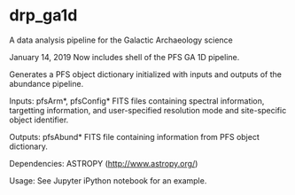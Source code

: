 # drp_ga1d
A data analysis pipeline for the Galactic Archaeology science

January 14, 2019
Now includes shell of the PFS GA 1D pipeline.

Generates a PFS object dictionary initialized with inputs and outputs of the abundance pipeline.

Inputs: pfsArm*, pfsConfig* FITS files containing spectral information, targetting information, and user-specified resolution
mode and site-specific object identifier.

Outputs: pfsAbund* FITS file containing information from PFS object dictionary.

Dependencies: 
ASTROPY (http://www.astropy.org/)

Usage: 
See Jupyter iPython notebook for an example.

